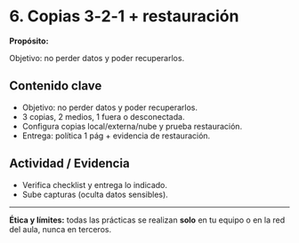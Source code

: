 # 6. Copias 3‑2‑1 + restauración

**Propósito:**

Objetivo: no perder datos y poder recuperarlos.

## Contenido clave
- Objetivo: no perder datos y poder recuperarlos.
- 3 copias, 2 medios, 1 fuera o desconectada.
- Configura copias local/externa/nube y prueba restauración.
- Entrega: política 1 pág + evidencia de restauración.

## Actividad / Evidencia
- Verifica checklist y entrega lo indicado.
- Sube capturas (oculta datos sensibles).

---
**Ética y límites:** todas las prácticas se realizan **solo** en tu equipo o en la red del aula, nunca en terceros.

